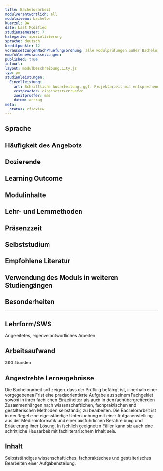 ```yaml
---
title: Bachelorarbeit
modulverantwortlich: all
modulniveau: bachelor
kuerzel: BA
date: Last Modified
studiensemester: 7
kategorie: spezialisierung
sprache: deutsch
kreditpunkte: 12
voraussetzungenNachPruefungsordnung: alle Modulprüfungen außer Bachelorarbeit und Kolloquium bestanden
empfohleneVoraussetzungen: 
published: true
infourl: 
layout: modulbeschreibung.11ty.js
typ: pm
studienleistungen:
  Einzelleistung:
    art: Schriftliche Ausarbeitung, ggf. Projektarbeit mit entsprechenden Artefakten.
    erstpruefer: eingesetzterPruefer
    zweitpruefer: mas
    datum: antrag
meta:
  status: rfreview    
---
```


## Sprache

## Häufigkeit des Angebots

## Dozierende

## Learning Outcome

## Modulinhalte

## Lehr- und Lernmethoden

## Präsenzzeit

## Selbststudium

## Empfohlene Literatur

## Verwendung des Moduls in weiteren Studiengängen

## Besonderheiten

---

## Lehrform/SWS
Angeleitetes, eigenverantwortliches Arbeiten

## Arbeitsaufwand
360 Stunden

## Angestrebte Lernergebnisse
Die Bachelorarbeit soll zeigen, dass der Prüfling befähigt ist, innerhalb einer vorgegebenen Frist eine praxisorientierte Aufgabe aus seinem Fachgebiet sowohl in ihren fachlichen Einzelheiten als auch in den fachübergreifenden Zusammenhängen nach wissenschaftlichen, fachpraktischen und gestalterischen Methoden selbständig zu bearbeiten. Die Bachelorarbeit ist in der Regel eine eigenständige Untersuchung mit einer Aufgabenstellung aus der Medieninformatik und einer ausführlichen Beschreibung und Erläuterung ihrer Lösung. In fachlich geeigneten Fällen kann sie auch eine schriftliche Hausarbeit mit fachliterarischem Inhalt sein.

## Inhalt
Selbstständiges wissenschaftliches, fachpraktisches und gestalterisches Bearbeiten einer Aufgabenstellung.

